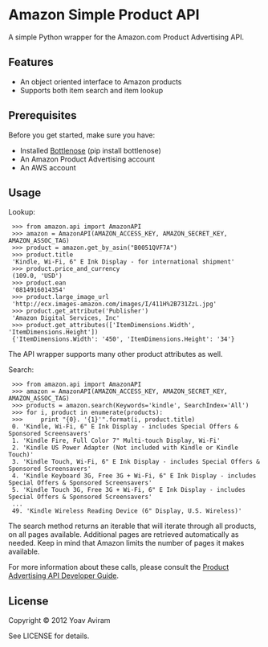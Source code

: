 Amazon Simple Product API
==========================
A simple Python wrapper for the Amazon.com Product Advertising API.


Features
--------

* An object oriented interface to Amazon products
* Supports both item search and item lookup


Prerequisites
--------------
Before you get started, make sure you have:

* Installed [Bottlenose](https://github.com/dlo/bottlenose) (pip install bottlenose)
* An Amazon Product Advertising account
* An AWS account


Usage
-----

Lookup:

     >>> from amazon.api import AmazonAPI
     >>> amazon = AmazonAPI(AMAZON_ACCESS_KEY, AMAZON_SECRET_KEY, AMAZON_ASSOC_TAG)
     >>> product = amazon.get_by_asin("B0051QVF7A")
     >>> product.title
     'Kindle, Wi-Fi, 6" E Ink Display - for international shipment'
     >>> product.price_and_currency
     (109.0, 'USD')
     >>> product.ean
     '0814916014354'
     >>> product.large_image_url
     'http://ecx.images-amazon.com/images/I/411H%2B731ZzL.jpg'
     >>> product.get_attribute('Publisher')
     'Amazon Digital Services, Inc'
     >>> product.get_attributes(['ItemDimensions.Width', 'ItemDimensions.Height'])
     {'ItemDimensions.Width': '450', 'ItemDimensions.Height': '34'}

The API wrapper supports many other product attributes as well.

Search:

     >>> from amazon.api import AmazonAPI
     >>> amazon = AmazonAPI(AMAZON_ACCESS_KEY, AMAZON_SECRET_KEY, AMAZON_ASSOC_TAG)
     >>> products = amazon.search(Keywords='kindle', SearchIndex='All')
     >>> for i, product in enumerate(products):
     >>>     print "{0}. '{1}'".format(i, product.title)
     0. 'Kindle, Wi-Fi, 6" E Ink Display - includes Special Offers & Sponsored Screensavers'
     1. 'Kindle Fire, Full Color 7" Multi-touch Display, Wi-Fi'
     2. 'Kindle US Power Adapter (Not included with Kindle or Kindle Touch)'
     3. 'Kindle Touch, Wi-Fi, 6" E Ink Display - includes Special Offers & Sponsored Screensavers'
     4. 'Kindle Keyboard 3G, Free 3G + Wi-Fi, 6" E Ink Display - includes Special Offers & Sponsored Screensavers'
     5. 'Kindle Touch 3G, Free 3G + Wi-Fi, 6" E Ink Display - includes Special Offers & Sponsored Screensavers'
     ...
     49. 'Kindle Wireless Reading Device (6" Display, U.S. Wireless)'

The search method returns an iterable that will iterate through all products,
on all pages available. Additional pages are retrieved automatically as needed.
Keep in mind that Amazon limits the number of pages it makes available.

For more information about these calls, please consult the [Product Advertising
API Developer Guide](http://docs.amazonwebservices.com/AWSECommerceService/latest/DG/index.html).


License
-------

Copyright &copy; 2012 Yoav Aviram

See LICENSE for details.

